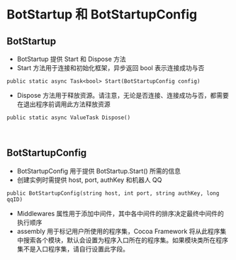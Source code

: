 # BotStartup 和 BotStartupConfig

## BotStartup
- BotStartup 提供 Start 和 Dispose 方法
- Start 方法用于连接和初始化框架，异步返回 bool 表示连接成功与否
```CSharp
public static async Task<bool> Start(BotStartupConfig config)
```
- Dispose 方法用于释放资源。请注意，无论是否连接、连接成功与否，都需要在退出程序前调用此方法释放资源
```CSharp
public static async ValueTask Dispose()
```

<br>

## BotStartupConfig
- BotStartupConfig 用于提供 BotStartup.Start() 所需的信息
- 创建实例时需提供 host, port, authKey 和机器人 QQ
```CSharp
public BotStartupConfig(string host, int port, string authKey, long qqID)
```
- Middlewares 属性用于添加中间件，其中各中间件的排序决定最终中间件的执行顺序
- assembly 用于标记用户所使用的程序集，Cocoa Framework 将从此程序集中搜索各个模块，默认会设置为程序入口所在的程序集。如果模块类所在程序集不是入口程序集，请自行设置此字段。